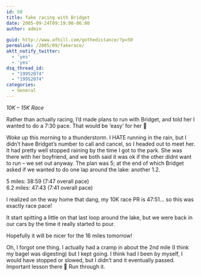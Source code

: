 ```yaml
---
id: 50
title: fake racing with Bridget
date: 2005-09-24T09:19:00-06:00
author: admin
  
guid: http://www.afhill.com/gothedistance/?p=50
permalink: /2005/09/fakerace/
aktt_notify_twitter:
  - 'yes'
  - 'yes'
dsq_thread_id:
  - "19952074"
  - "19952074"
categories:
  - General
---
```

_10K &#8211; 15K Race_ 

Rather than actually racing, I&#8217;d made plans to run with Bridget, and told her I wanted to do a 7:30 pace. That would be &#8216;easy&#8217; for her 🙂

Woke up this morning to a thunderstorm. I HATE running in the rain, but I didn&#8217;t have Bridget&#8217;s number to call and cancel, so I headed out to meet her. It had pretty well stopped raining by the time I got to the park. She was there with her boyfriend, and we both said it was ok if the other didnt want to run &#8211; we set out anyway. The plan was 5; at the end of which Bridget asked if we wanted to do one lap around the lake: another 1.2. 

5 miles: 38:59 (7:47 overall pace)  
6.2 miles: 47:43 (7:41 overall pace)

I realized on the way home that dang, my 10K race PR is 47:51&#8230; so this was exactly race pace!

It start spitting a little on that last loop around the lake, but we were back in our cars by the time it really started to pour.

Hopefully it will be nicer for the 16 miles tomorrow!

Oh, I forgot one thing. I actually had a cramp in about the 2nd mile (I think my bagel was digesting) but I kept going. I think had I been by myself, I would have stopped or slowed, but I didn&#8217;t and it eventually passed. Important lesson there 🙂 Run through it.